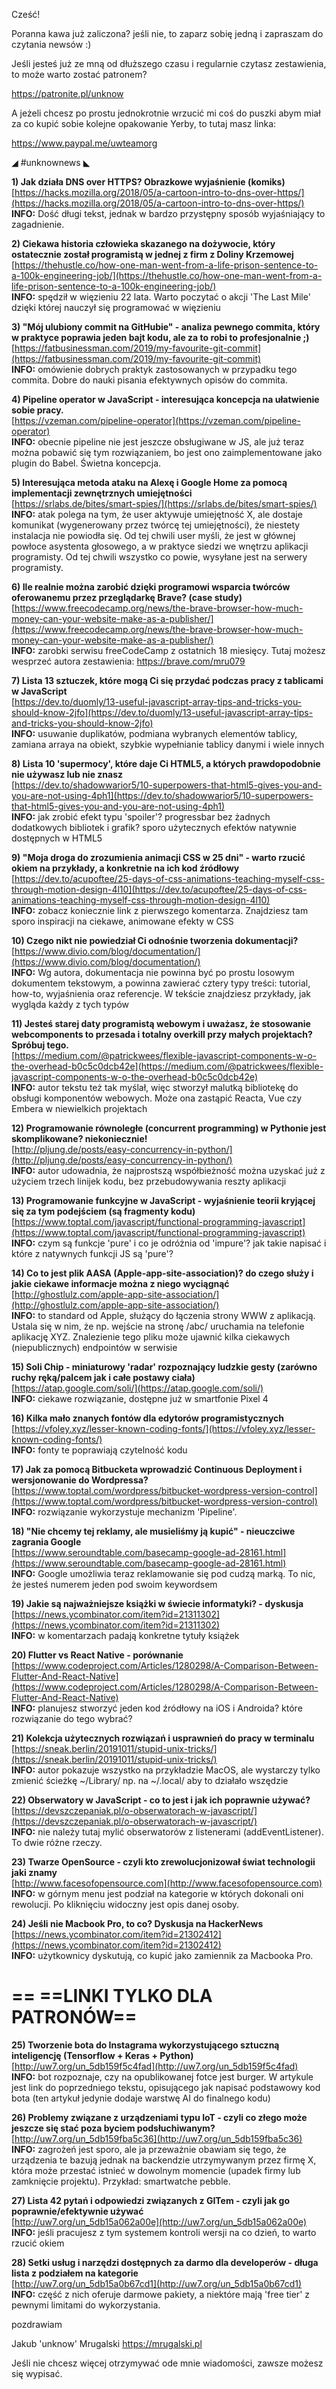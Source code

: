 Cześć!

Poranna kawa już zaliczona? jeśli nie, to zaparz sobię jedną i zapraszam do czytania newsów :)

Jeśli jesteś już ze mną od dłuższego czasu i regularnie czytasz zestawienia, to może warto zostać patronem?

https://patronite.pl/unknow

 

A jeżeli chcesz po prostu jednokrotnie wrzucić mi coś do puszki abym miał za co kupić sobie kolejne opakowanie Yerby, to tutaj masz linka:

https://www.paypal.me/uwteamorg

 

◢ #unknownews ◣


**1) Jak działa DNS over HTTPS? Obrazkowe wyjaśnienie (komiks)**  
[https://hacks.mozilla.org/2018/05/a-cartoon-intro-to-dns-over-https/](https://hacks.mozilla.org/2018/05/a-cartoon-intro-to-dns-over-https/)  
**INFO:** Dość długi tekst, jednak w bardzo przystępny sposób wyjaśniający to zagadnienie.  


**2) Ciekawa historia człowieka skazanego na dożywocie, który ostatecznie został programistą w jednej z firm z Doliny Krzemowej**  
[https://thehustle.co/how-one-man-went-from-a-life-prison-sentence-to-a-100k-engineering-job/](https://thehustle.co/how-one-man-went-from-a-life-prison-sentence-to-a-100k-engineering-job/)  
**INFO:** spędził w więzieniu 22 lata. Warto poczytać o akcji 'The Last Mile' dzięki której nauczył się programować w więzieniu  


**3) "Mój ulubiony commit na GitHubie" - analiza pewnego commita, który w praktyce poprawia jeden bajt kodu, ale za to robi to profesjonalnie ;)**  
[https://fatbusinessman.com/2019/my-favourite-git-commit](https://fatbusinessman.com/2019/my-favourite-git-commit)  
**INFO:** omówienie dobrych praktyk zastosowanych w przypadku tego commita. Dobre do nauki pisania efektywnych opisów do commita.  


**4) Pipeline operator w JavaScript - interesująca koncepcja na ułatwienie sobie pracy.**  
[https://vzeman.com/pipeline-operator](https://vzeman.com/pipeline-operator)  
**INFO:** obecnie pipeline nie jest jeszcze obsługiwane w JS, ale już teraz można pobawić się tym rozwiązaniem, bo jest ono zaimplementowane jako plugin do Babel. Świetna koncepcja.  


**5) Interesująca metoda ataku na Alexę i Google Home za pomocą implementacji zewnętrznych umiejętności**  
[https://srlabs.de/bites/smart-spies/](https://srlabs.de/bites/smart-spies/)  
**INFO:** atak polega na tym, że user aktywuje umiejętność X, ale dostaje komunikat (wygenerowany przez twórcę tej umiejętności), że niestety instalacja nie powiodła się. Od tej chwili user myśli, że jest w głównej powłoce asystenta głosowego, a w praktyce siedzi we wnętrzu aplikacji programisty. Od tej chwili wszystko co powie, wysyłane jest na serwery programisty.  


**6) Ile realnie można zarobić dzięki programowi wsparcia twórców oferowanemu przez przeglądarkę Brave? (case study)**  
[https://www.freecodecamp.org/news/the-brave-browser-how-much-money-can-your-website-make-as-a-publisher/](https://www.freecodecamp.org/news/the-brave-browser-how-much-money-can-your-website-make-as-a-publisher/)  
**INFO:** zarobki serwisu freeCodeCamp z ostatnich 18 miesięcy. Tutaj możesz wesprzeć autora zestawienia: https://brave.com/mru079  


**7) Lista 13 sztuczek, które mogą Ci się przydać podczas pracy z tablicami w JavaScript**  
[https://dev.to/duomly/13-useful-javascript-array-tips-and-tricks-you-should-know-2jfo](https://dev.to/duomly/13-useful-javascript-array-tips-and-tricks-you-should-know-2jfo)  
**INFO:** usuwanie duplikatów, podmiana wybranych elementów tablicy, zamiana arraya na obiekt, szybkie wypełnianie tablicy danymi i wiele innych  


**8) Lista 10 'supermocy', które daje Ci HTML5, a których prawdopodobnie nie używasz lub nie znasz**  
[https://dev.to/shadowwarior5/10-superpowers-that-html5-gives-you-and-you-are-not-using-4ph1](https://dev.to/shadowwarior5/10-superpowers-that-html5-gives-you-and-you-are-not-using-4ph1)  
**INFO:** jak zrobić efekt typu 'spoiler'? progressbar bez żadnych dodatkowych bibliotek i grafik? sporo użytecznych efektów natywnie dostępnych w HTML5  


**9) "Moja droga do zrozumienia animacji CSS w 25 dni" - warto rzucić okiem na przykłady, a konkretnie na ich kod źródłowy**  
[https://dev.to/acupoftee/25-days-of-css-animations-teaching-myself-css-through-motion-design-4l10](https://dev.to/acupoftee/25-days-of-css-animations-teaching-myself-css-through-motion-design-4l10)  
**INFO:** zobacz koniecznie link z pierwszego komentarza. Znajdziesz tam sporo inspiracji na ciekawe, animowane efekty w CSS  


**10) Czego nikt nie powiedział Ci odnośnie tworzenia dokumentacji?**  
[https://www.divio.com/blog/documentation/](https://www.divio.com/blog/documentation/)  
**INFO:** Wg autora, dokumentacja nie powinna być po prostu losowym dokumentem tekstowym, a powinna zawierać cztery typy treści: tutorial, how-to, wyjaśnienia oraz referencje. W tekście znajdziesz przykłady, jak wygląda każdy z tych typów  


**11) Jesteś starej daty programistą webowym i uważasz, że stosowanie webcomponents to przesada i totalny overkill przy małych projektach? Spróbuj tego.**  
[https://medium.com/@patrickwees/flexible-javascript-components-w-o-the-overhead-b0c5c0dcb42e](https://medium.com/@patrickwees/flexible-javascript-components-w-o-the-overhead-b0c5c0dcb42e)  
**INFO:** autor tekstu też tak myślał, więc stworzył malutką bibliotekę do obsługi komponentów webowych. Może ona zastąpić Reacta, Vue czy Embera w niewielkich projektach  


**12) Programowanie równoległe (concurrent programming) w Pythonie jest skomplikowane? niekoniecznie!**  
[http://pljung.de/posts/easy-concurrency-in-python/](http://pljung.de/posts/easy-concurrency-in-python/)  
**INFO:** autor udowadnia, że najprostszą współbieżność można uzyskać już z użyciem trzech linijek kodu, bez przebudowywania reszty aplikacji  


**13) Programowanie funkcyjne w JavaScript - wyjaśnienie teorii kryjącej się za tym podejściem (są fragmenty kodu)**  
[https://www.toptal.com/javascript/functional-programming-javascript](https://www.toptal.com/javascript/functional-programming-javascript)  
**INFO:** czym są funkcje 'pure' i co je odróżnia od 'impure'? jak takie napisać i które z natywnych funkcji JS są 'pure'?  


**14) Co to jest plik AASA (Apple-app-site-association)? do czego służy i jakie ciekawe informacje można z niego wyciągnąć**  
[http://ghostlulz.com/apple-app-site-association/](http://ghostlulz.com/apple-app-site-association/)  
**INFO:** to standard od Apple, służący do łączenia strony WWW z aplikacją. Ustala się w nim, że np. wejście na stronę /abc/ uruchamia na telefonie aplikację XYZ. Znalezienie tego pliku może ujawnić kilka ciekawych (niepublicznych) endpointów w serwisie  


**15) Soli Chip - miniaturowy 'radar' rozpoznający ludzkie gesty (zarówno ruchy ręką/palcem jak i całe postawy ciała)**  
[https://atap.google.com/soli/](https://atap.google.com/soli/)  
**INFO:** ciekawe rozwiązanie, dostępne już w smartfonie Pixel 4  


**16) Kilka mało znanych fontów dla edytorów programistycznych**  
[https://vfoley.xyz/lesser-known-coding-fonts/](https://vfoley.xyz/lesser-known-coding-fonts/)  
**INFO:** fonty te poprawiają czytelność kodu  


**17) Jak za pomocą Bitbucketa wprowadzić Continuous Deployment i wersjonowanie do Wordpressa?**  
[https://www.toptal.com/wordpress/bitbucket-wordpress-version-control](https://www.toptal.com/wordpress/bitbucket-wordpress-version-control)  
**INFO:** rozwiązanie wykorzystuje mechanizm 'Pipeline'.  


**18) "Nie chcemy tej reklamy, ale musieliśmy ją kupić" - nieuczciwe zagrania Google**  
[https://www.seroundtable.com/basecamp-google-ad-28161.html](https://www.seroundtable.com/basecamp-google-ad-28161.html)  
**INFO:** Google umożliwia teraz reklamowanie się pod cudzą marką. To nic, że jesteś numerem jeden pod swoim keywordsem  


**19) Jakie są najważniejsze książki w świecie informatyki? - dyskusja**  
[https://news.ycombinator.com/item?id=21311302](https://news.ycombinator.com/item?id=21311302)  
**INFO:** w komentarzach padają konkretne tytuły książek  


**20) Flutter vs React Native - porównanie**  
[https://www.codeproject.com/Articles/1280298/A-Comparison-Between-Flutter-And-React-Native](https://www.codeproject.com/Articles/1280298/A-Comparison-Between-Flutter-And-React-Native)  
**INFO:** planujesz stworzyć jeden kod źródłowy na iOS i Androida? które rozwiązanie do tego wybrać?  


**21) Kolekcja użytecznych rozwiązań i usprawnień do pracy w terminalu**  
[https://sneak.berlin/20191011/stupid-unix-tricks/](https://sneak.berlin/20191011/stupid-unix-tricks/)  
**INFO:** autor pokazuje wszystko na przykładzie MacOS, ale wystarczy tylko zmienić ścieżkę ~/Library/ np. na ~/.local/ aby to działało wszędzie  


**22) Obserwatory w JavaScript - co to jest i jak ich poprawnie używać?**  
[https://devszczepaniak.pl/o-obserwatorach-w-javascript/](https://devszczepaniak.pl/o-obserwatorach-w-javascript/)  
**INFO:** nie należy tutaj mylić obserwatorów z listenerami (addEventListener). To dwie różne rzeczy.  


**23) Twarze OpenSource - czyli kto zrewolucjonizował świat technologii jaki znamy**  
[http://www.facesofopensource.com](http://www.facesofopensource.com)  
**INFO:** w górnym menu jest podział na kategorie w których dokonali oni rewolucji. Po kliknięciu widoczny jest opis danej osoby.  


**24) Jeśli nie Macbook Pro, to co? Dyskusja na HackerNews**  
[https://news.ycombinator.com/item?id=21302412](https://news.ycombinator.com/item?id=21302412)  
**INFO:** użytkownicy dyskutują, co kupić jako zamiennik za Macbooka Pro.  


== **==LINKI TYLKO DLA PATRONÓW==**
 ==

**25) Tworzenie bota do Instagrama wykorzystującego sztuczną inteligencję (Tensorflow + Keras + Python)**  
[http://uw7.org/un_5db159f5c4fad](http://uw7.org/un_5db159f5c4fad)  
**INFO:** bot rozpoznaje, czy na opublikowanej fotce jest burger. W artykule jest link do poprzedniego tekstu, opisującego jak napisać podstawowy kod bota (ten artykuł jedynie dodaje warstwę AI do finalnego kodu)  


**26) Problemy związane z urządzeniami typu IoT - czyli co złego może jeszcze się stać poza byciem podsłuchiwanym?**  
[http://uw7.org/un_5db159fba5c36](http://uw7.org/un_5db159fba5c36)  
**INFO:** zagrożeń jest sporo, ale ja przeważnie obawiam się tego, że urządzenia te bazują jednak na backendzie utrzymywanym przez firmę X, która może przestać istnieć w dowolnym momencie (upadek firmy lub zamknięcie projektu). Przykład: smartwatche pebble.  


**27) Lista 42 pytań i odpowiedzi związanych z GITem - czyli jak go poprawnie/efektywnie używać**  
[http://uw7.org/un_5db15a062a00e](http://uw7.org/un_5db15a062a00e)  
**INFO:** jeśli pracujesz z tym systemem kontroli wersji na co dzień, to warto rzucić okiem  


**28) Setki usług i narzędzi dostępnych za darmo dla developerów - długa lista z podziałem na kategorie**  
[http://uw7.org/un_5db15a0b67cd1](http://uw7.org/un_5db15a0b67cd1)  
**INFO:** część z nich oferuje darmowe pakiety, a niektóre mają 'free tier' z pewnymi limitami do wykorzystania.  


 
pozdrawiam

Jakub 'unknow' Mrugalski
https://mrugalski.pl
 

Jeśli nie chcesz więcej otrzymywać ode mnie wiadomości, zawsze możesz się wypisać.